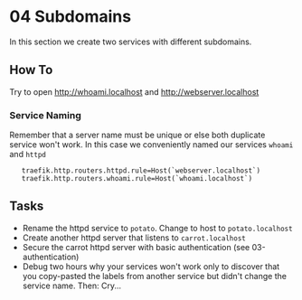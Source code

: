 # 04 Subdomains
In this section we create two services with different subdomains.

## How To
Try to open http://whoami.localhost and http://webserver.localhost

### Service Naming
Remember that a server name must be unique or else both duplicate
service won't work. In this case we conveniently named our services `whoami` and `httpd`

```shell
   traefik.http.routers.httpd.rule=Host(`webserver.localhost`)
   traefik.http.routers.whoami.rule=Host(`whoami.localhost`)
```

## Tasks
* Rename the httpd service to `potato`. Change to host to `potato.localhost`
* Create another httpd server that listens to `carrot.localhost`
* Secure the carrot httpd server with basic authentication (see 03-authentication)
* Debug two hours why your services won't work only to discover 
that you copy-pasted the labels from another service but didn't 
change the service name. Then: Cry...